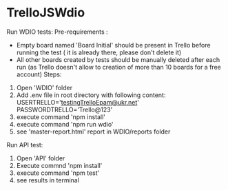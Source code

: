 # TrelloJSWdio

Run WDIO tests:
Pre-requirements :

- Empty board named 'Board Initial' should be present in Trello before running the test ( it is already there, please don't delete it)
- All other boards created by tests should be manually deleted after each run (as Trello doesn't allow to creation of more than 10 boards for a free account)
  Steps:

1. Open 'WDIO' folder
2. Add .env file in root directory with following content:
   USERTRELLO='testingTrelloEpam@ukr.net'
   PASSWORDTRELLO='Trello@123'
3. execute command 'npm install'
4. execute command 'npm run wdio'
5. see 'master-report.html' report in WDIO/reports folder

Run API test:

1. Open 'API' folder
2. Execute commnd 'npm install'
3. execute command 'npm test'
4. see results in terminal
